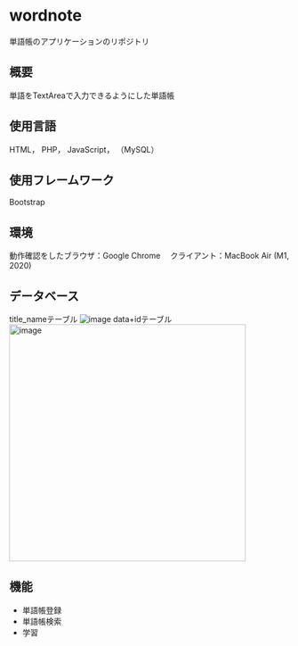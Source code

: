 # wordnote
単語帳のアプリケーションのリポジトリ

## 概要
単語をTextAreaで入力できるようにした単語帳

## 使用言語
HTML， PHP， JavaScript， （MySQL）

## 使用フレームワーク
Bootstrap

## 環境
動作確認をしたブラウザ：Google Chrome
　クライアント：MacBook Air (M1, 2020)
 
## データベース
title_nameテーブル
![image](https://user-images.githubusercontent.com/26514249/169682968-44f04e4c-9987-48bc-a9f0-f916a453cc4b.png)
data+idテーブル
<img width="425" alt="image" src="https://user-images.githubusercontent.com/26514249/169682987-e769b817-2e5e-4e17-bb55-6ebd9dd3b1ca.png">

## 機能
- 単語帳登録
- 単語帳検索
- 学習

